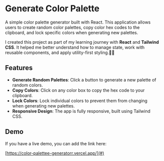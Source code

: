 # Generate Color Palette

A simple color palette generator built with React. This application allows users to create random color palettes, copy color hex codes to the clipboard, and lock specific colors when generating new palettes.

I created this project as part of my learning journey with **React** and **Tailwind CSS**. It helped me better understand how to manage state, work with reusable components, and apply utility-first styling.📜🚀

## Features

- **Generate Random Palettes**: Click a button to generate a new palette of random colors.
- **Copy Colors**: Click on any color box to copy the hex code to your clipboard.
- **Lock Colors**: Lock individual colors to prevent them from changing when generating new palettes.
- **Responsive Design**: The app is fully responsive, built using Tailwind CSS.

## Demo

If you have a live demo, you can add the link here:

[https://color-palettee-generatorr.vercel.app/](#)
